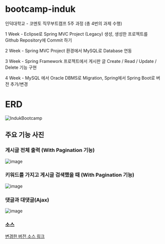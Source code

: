 # bootcamp-induk
인덕대학교 - 코멘토 직무부트캠프 5주 과정 (총 4번의 과제 수행)

1 Week - Eclipse로 Spring MVC Project (Legacy) 생성, 생성한 프로젝트를 Github Repository에 Commit 하기

2 Week - Spring MVC Project 환경에서 MySQL로 Database 연동

3 Week - Spring Framework 프로젝트에서 게시판 글 Create / Read / Update / Delete 기능 구현

4 Week - MySQL 에서 Oracle DBMS로 Migration, Spring에서 Spring Boot로 버전 추가/변경

# ERD
![IndukBootcamp](https://user-images.githubusercontent.com/77195486/192537648-21f326bd-d5b6-4b3d-a658-108a917cbb09.png)

## 주요 기능 사진 

### 게시글 전체 출력 (With Pagination 기능)
![image](https://user-images.githubusercontent.com/77195486/192519323-d7750448-8990-4371-8e5d-8aa477acd852.png)

### 키워드를 가지고 게시글 검색했을 때 (With Pagination 기능)
![image](https://user-images.githubusercontent.com/77195486/192518716-9cb84c96-2fa4-4671-8f75-ec0a85d4c5fe.png)

### 댓글과 대댓글(Ajax)
![image](https://user-images.githubusercontent.com/77195486/192522123-3366a39e-d935-497c-ac2c-3cf359547413.png)

### 소스
[변경한 버전 소스 링크](https://github.com/intrager/bootcamp-induk/tree/main/bootIndukBootcamp)
